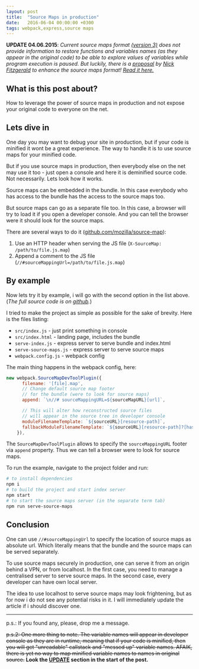 ```yaml
---
layout: post
title:  "Source Maps in production"
date:   2016-06-04 00:00:00 +0300
tags: webpack,express,source maps
---
```


<a name="update-04-06-2015"></a>
**UPDATE 04.06.2015**: *Current source maps format [(version 3)][source maps v3] does not provide information to restore functions and variables names (as they appear in the original code) to be able to explore values of variables while program execution is paused. But luckily, there is a [proposal][proposal post] by [Nick Fitzgerald][Nick`s blog] to enhance the source maps format! [Read it here.][proposal text]*


## What is this post about?

How to leverage the power of source maps in production and not expose your original code to everyone on the net.

## Lets dive in

One day you may want to debug your site in production, but if your code is minified it wont be a great experience. The way to handle it is to use source maps for your minified code.

But if you use source maps in production, then everybody else on the net may use it too - just open a console and here it is deminified source code. Not necessarily. Lets look how it works.

Source maps can be embedded in the bundle. In this case everybody who has access to the bundle has the access to the source maps too.

But source maps can go as a separate file too. In this case, a browser will try to load it if you open a developer console. And you can tell the browser were it should look for the source maps.

There are several ways to do it ([github.com/mozilla/source-map](https://github.com/estools/escodegen/wiki/Source-Map-Usage)):

1. Use an HTTP header when serving the JS file (`X-SourceMap: /path/to/file.js.map`)
2. Append a comment to the JS file (`//#sourceMappingUrl=/path/to/file.js.map`)

## By example

Now lets try it by example, i will go with the second option in the list above. 
(*The full source code is on [github](https://github.com/ggarek/ggarek.github.io/tree/code/source-maps-in-production).*)

I tried to make the project as simple as possible for the sake of brevity. Here is the files listing:

- `src/index.js` - just print something in console
- `src/index.html` - landing page, includes the bundle
- `serve-index.js` - express server to serve bundle and index.html
- `serve-source-maps.js` - express server to serve source maps
- `webpack.config.js`  - webpack config

The main thing happens in the webpack config, here:

```js
new webpack.SourceMapDevToolPlugin({
      filename: '[file].map',
      // Change default source map footer 
      // for the bundle (were to look for source maps)
      append: `\n//# sourceMappingURL=${sourceMapURL}[url]`,

      // This will alter how reconstructed source files 
      // will appear in the source tree in developer console
      moduleFilenameTemplate: `${sourceURL}[resource-path]`,
      fallbackModuleFilenameTemplate: `${sourceURL}[resource-path]?[hash]`,
    }),
```

The `SourceMapDevToolPlugin` allows to specify the `sourceMappingURL` footer via `append` property. Thus we can tell a browser were to look for source maps.

To run the example, navigate to the project folder and run:

```bash
# to install dependencies
npm i 
# to build the project and start index server
npm start
# to start the source maps server (in the separate term tab)
npm run serve-source-maps
```

## Conclusion

One can use `//#sourceMappingUrl` to specify the location of source maps as absolute url. Which literally means that the bundle and the source maps can be served separately.

To use source maps securely in production, one can serve it from an origin behind a VPN, or from localhost.
In the first case, you need to manage a centralised server to serve source maps. In the second case, every developer can have own local server.

The idea to use localhost to serve source maps may look frightening, but as for now i do not see any potential risks in it. I will immediately update the article if i should discover one.

-------

p.s.: If you found any, please,  drop me a message.

~~p.s.2: One more thing to note. The variable names will appear in developer console as they are in runtime, meaning that if your code is minified, then you will get "unreadable" callstack and "messed up" variable names. AFAIK, there is yet no way to map minified variable names to names in original source.~~ **Look the [UPDATE](#update-04-06-2015) section in the start of the post.**

[proposal text]: https://github.com/fitzgen/source-map-rfc/blob/scopes-and-bindings/proposals/env.md
[proposal post]: http://fitzgeraldnick.com/2015/07/22/source-map-environment-proposal.html
[Nick`s blog]: http://fitzgeraldnick.com/
[source maps v3]: https://docs.google.com/document/d/1U1RGAehQwRypUTovF1KRlpiOFze0b-_2gc6fAH0KY0k/edit?pli=1#